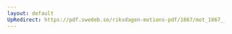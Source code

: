 ```yaml
---
layout: default
UpRedirect: https://pdf.swedeb.se/riksdagen-motions-pdf/1867/mot_1867__ak__00051/mot_1867__ak__00051_001.pdf
---
```

